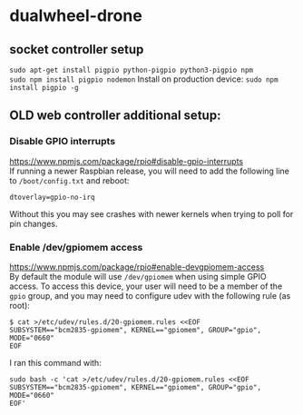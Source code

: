 # dualwheel-drone

## socket controller setup
``sudo apt-get install pigpio python-pigpio python3-pigpio npm``  
``sudo npm install pigpio nodemon`` 
Install on production device: ``sudo npm install pigpio -g``

## OLD web controller additional setup:
### Disable GPIO interrupts
https://www.npmjs.com/package/rpio#disable-gpio-interrupts  
If running a newer Raspbian release, you will need to add the following line to
`/boot/config.txt` and reboot:

```
dtoverlay=gpio-no-irq
```

Without this you may see crashes with newer kernels when trying to poll for pin
changes.

### Enable /dev/gpiomem access
https://www.npmjs.com/package/rpio#enable-devgpiomem-access  
By default the module will use `/dev/gpiomem` when using simple GPIO access.
To access this device, your user will need to be a member of the `gpio` group,
and you may need to configure udev with the following rule (as root):

```console
$ cat >/etc/udev/rules.d/20-gpiomem.rules <<EOF
SUBSYSTEM=="bcm2835-gpiomem", KERNEL=="gpiomem", GROUP="gpio", MODE="0660"
EOF
```

I ran this command with: 
```
sudo bash -c 'cat >/etc/udev/rules.d/20-gpiomem.rules <<EOF
SUBSYSTEM=="bcm2835-gpiomem", KERNEL=="gpiomem", GROUP="gpio", MODE="0660"
EOF'
```
